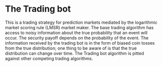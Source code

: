 
# The Trading bot

This is a trading strategy for prediction markets mediated by the logarithmic market scoring rule
(LMSR) market maker. The base trading algorithm has access to noisy information about the true probability that an event
will occur. The security payoff depends on the probability of the event. The information received by the trading bot is in the form of biased coin tosses from the true distribution;
one thing to be aware of is that the true distribution can change over time. The Trading bot algorithm is pitted against other competing trading algorithms.
